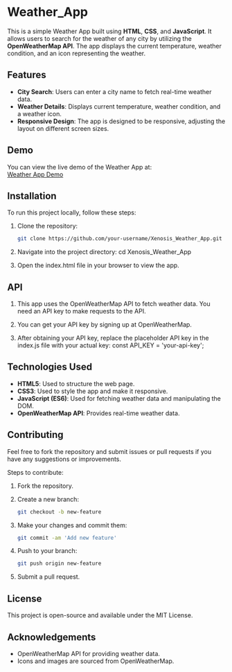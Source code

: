 # Weather_App

This is a simple Weather App built using **HTML**, **CSS**, and **JavaScript**. It allows users to search for the weather of any city by utilizing the **OpenWeatherMap API**. The app displays the current temperature, weather condition, and an icon representing the weather.

## Features

- **City Search**: Users can enter a city name to fetch real-time weather data.
- **Weather Details**: Displays current temperature, weather condition, and a weather icon.
- **Responsive Design**: The app is designed to be responsive, adjusting the layout on different screen sizes.

## Demo

You can view the live demo of the Weather App at:  
[Weather App Demo](https://weather-webxapp.netlify.app/)

## Installation

To run this project locally, follow these steps:

1. Clone the repository:
   ```bash
   git clone https://github.com/your-username/Xenosis_Weather_App.git

2. Navigate into the project directory: cd Xenosis_Weather_App

3. Open the index.html file in your browser to view the app.

## API

1. This app uses the OpenWeatherMap API to fetch weather data. You need an API key to make requests to the API.

2. You can get your API key by signing up at OpenWeatherMap.

3. After obtaining your API key, replace the placeholder API key in the index.js file with your actual key:
   const API_KEY = 'your-api-key';


## Technologies Used

- **HTML5**: Used to structure the web page.
- **CSS3**: Used to style the app and make it responsive.
- **JavaScript (ES6)**: Used for fetching weather data and manipulating the DOM.
- **OpenWeatherMap API**: Provides real-time weather data.
  
## Contributing

Feel free to fork the repository and submit issues or pull requests if you have any suggestions or improvements.

Steps to contribute:

1. Fork the repository.
  
2. Create a new branch:
   ```bash
   git checkout -b new-feature
   
3. Make your changes and commit them:
   ```bash
   git commit -am 'Add new feature'
   
4. Push to your branch:
   ```bash
   git push origin new-feature
   
5. Submit a pull request.

## License

This project is open-source and available under the MIT License.

## Acknowledgements

- OpenWeatherMap API for providing weather data.
- Icons and images are sourced from OpenWeatherMap.
